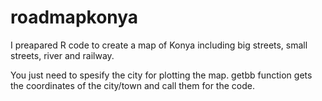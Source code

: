 # roadmapkonya
I preapared R code to create a map of Konya including big streets, small streets, river and railway.

You just need to spesify the city for plotting the map. getbb function gets the coordinates of the city/town and call them for the code.
